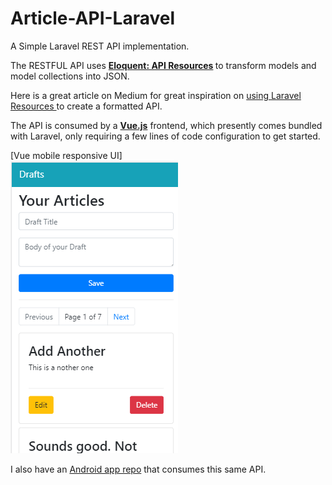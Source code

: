 # Article-API-Laravel
A Simple Laravel REST API implementation. </br>

The RESTFUL API uses <b><a href="https://laravel.com/docs/5.8/eloquent-resources" target="_blank"> Eloquent: API Resources</a> </b> to transform models and model collections into JSON.</br>

Here is a great article on Medium for great inspiration on <a href="https://medium.com/@dinotedesco/using-laravel-5-5-resources-to-create-your-own-json-api-formatted-api-2c6af5e4d0e8" target="_blank"> using  Laravel Resources </a> to create a formatted API. 

The API is consumed by a <b><a href="https://vuejs.org/" target="_blank">Vue.js</a></b> frontend, which presently comes bundled with Laravel, only requiring a few lines of code configuration to get started.</br>

 [Vue mobile responsive UI]</br>
<img src="https://raw.githubusercontent.com/jaymoh/Article-API-Laravel/master/public/images/vue_front.png"/> </br>


I also have an <a href="https://github.com/jaymoh/Blog-Article-Drafter" target="_blank">Android app repo</a> that consumes this same API. 
